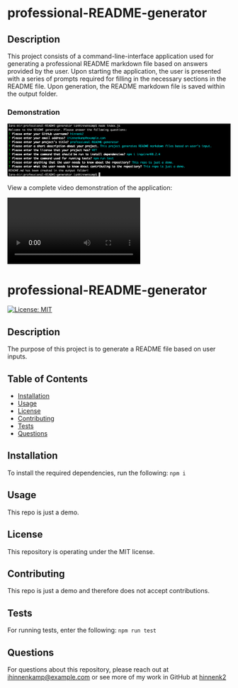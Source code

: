 # professional-README-generator

## Description

This project consists of a command-line-interface application used for generating a professional README markdown file based on answers provided by the user. Upon starting the application, the user is presented with a series of prompts required for filling in the necessary sections in the README file. Upon generation, the README markdown file is saved within the output folder.

### Demonstration

![Top-Page-Area](/images/readme-generator.png)

View a complete video demonstration of the application:

![Click to see video](/images/readme-video.webm)

# professional-README-generator
[![License: MIT](https://img.shields.io/badge/License-MIT-yellow.svg)](https://opensource.org/licenses/MIT)

## Description
The purpose of this project is to generate a README file based on user inputs.

## Table of Contents
* [Installation](#installation)
* [Usage](#usage)
* [License](#license)
* [Contributing](#contributing)
* [Tests](#tests)
* [Questions](#questions)

## Installation
To install the required dependencies, run the following:
`
npm i
`

## Usage
This repo is just a demo.

## License
This repository is operating under the MIT license.

## Contributing
This repo is just a demo and therefore does not accept contributions.

## Tests
For running tests, enter the following:
`
npm run test
`

## Questions
For questions about this repository, please reach out at [ihinnenkamp@example.com](mailto:ihinnenkamp@example.com) or see more of my work in GitHub at [hinnenk2](https://github.com/hinnenk2)